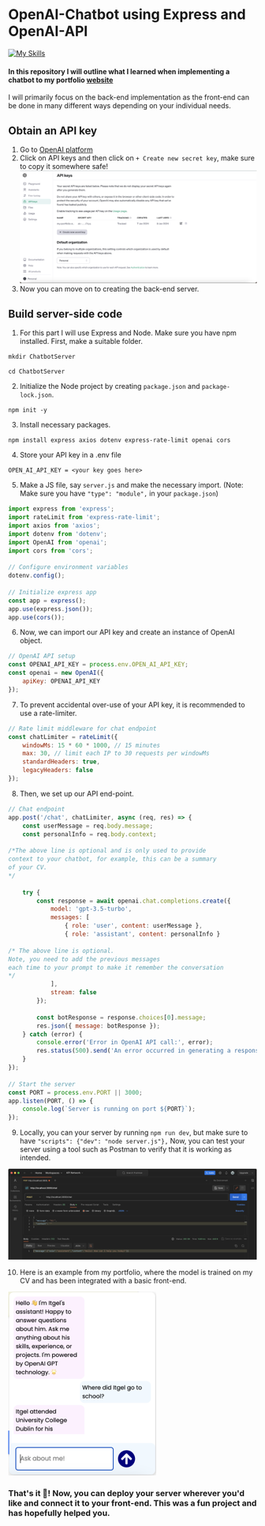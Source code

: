 # OpenAI-Chatbot using Express and OpenAI-API
[![My Skills](https://skillicons.dev/icons?i=express,nodejs,js&perline=10)](https://skillicons.dev)

#### In this repository I will outline what I learned when implementing a chatbot to my portfolio [website](https://itgelganbold.com)
I will primarily focus on the back-end implementation as the front-end can be done in many different ways depending on your individual needs.

## Obtain an API key

1. Go to [OpenAI platform](https://platform.openai.com/)
2. Click on API keys and then click on ` + Create new secret key `, make sure to copy it somewhere safe!
   <img src='images/openai_platform.png' style = {{}} alt="openai_platform"/>
4. Now you can move on to creating the back-end server.


## Build server-side code
1. For this part I will use Express and Node. Make sure you have npm installed. First, make a suitable folder.
```
mkdir ChatbotServer
```
```
cd ChatbotServer
```
2. Initialize the Node project by creating `package.json` and `package-lock.json`.
```
npm init -y
```
3. Install necessary packages.
```
npm install express axios dotenv express-rate-limit openai cors
```
4. Store your API key in a .env file
```
OPEN_AI_API_KEY = <your key goes here>
```
5. Make a JS file, say `server.js` and make the necessary import. (Note: Make sure you have `"type": "module",` in your `package.json`)
```javascript
import express from 'express';
import rateLimit from 'express-rate-limit';
import axios from 'axios';
import dotenv from 'dotenv';
import OpenAI from 'openai';
import cors from 'cors';

// Configure environment variables
dotenv.config();

// Initialize express app
const app = express();
app.use(express.json());
app.use(cors());
```

6. Now, we can import our API key and create an instance of OpenAI object.
```js
// OpenAI API setup
const OPENAI_API_KEY = process.env.OPEN_AI_API_KEY;
const openai = new OpenAI({
    apiKey: OPENAI_API_KEY
});
```

7. To prevent accidental over-use of your API key, it is recommended to use a rate-limiter.
```js
// Rate limit middleware for chat endpoint
const chatLimiter = rateLimit({
    windowMs: 15 * 60 * 1000, // 15 minutes
    max: 30, // limit each IP to 30 requests per windowMs
    standardHeaders: true,
    legacyHeaders: false
});
```

8. Then, we set up our API end-point.
```js
// Chat endpoint
app.post('/chat', chatLimiter, async (req, res) => {
    const userMessage = req.body.message;
    const personalInfo = req.body.context;

/*The above line is optional and is only used to provide
context to your chatbot, for example, this can be a summary
of your CV.
*/

    try {
        const response = await openai.chat.completions.create({
            model: 'gpt-3.5-turbo',        
            messages: [
                { role: 'user', content: userMessage },
                { role: 'assistant', content: personalInfo }

/* The above line is optional.
Note, you need to add the previous messages
each time to your prompt to make it remember the conversation
*/
            ],
            stream: false
        });

        const botResponse = response.choices[0].message;
        res.json({ message: botResponse });
    } catch (error) {
        console.error('Error in OpenAI API call:', error);
        res.status(500).send('An error occurred in generating a response');
    }
});

// Start the server
const PORT = process.env.PORT || 3000;
app.listen(PORT, () => {
    console.log(`Server is running on port ${PORT}`);
});
```

9. Locally, you can your server by running `npm run dev`, but make sure to have `"scripts": {"dev": "node server.js"},`
Now, you can test your server using a tool such as Postman to verify that it is working as intended.
<img src = 'images/postman.png' alt='postman' style={{}} />

10. Here is an example from my portfolio, where the model is trained on my CV and has been integrated with a basic front-end.
<img src = 'images/chat-window.png' alt='chat-window' width = 300px />


### That's it 🌟! Now, you can deploy your server wherever you'd like and connect it to your front-end. This was a fun project and has hopefully helped you.

